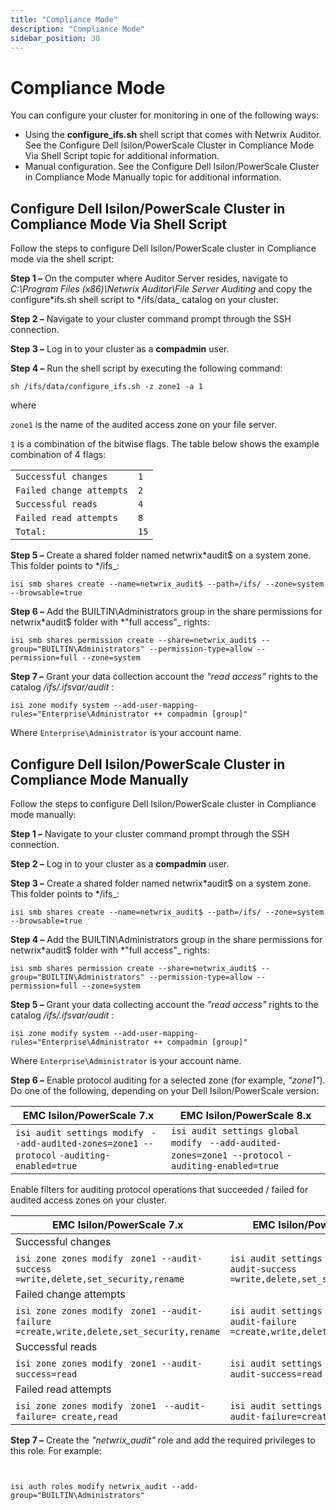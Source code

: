 ```yaml
---
title: "Compliance Mode"
description: "Compliance Mode"
sidebar_position: 30
---
```


# Compliance Mode

You can configure your cluster for monitoring in one of the following ways:

- Using the **configure_ifs.sh** shell script that comes with Netwrix Auditor. See the Configure
  Dell Isilon/PowerScale Cluster in Compliance Mode Via Shell Script topic for additional
  information.
- Manual configuration. See the Configure Dell Isilon/PowerScale Cluster in Compliance Mode Manually
  topic for additional information.

## Configure Dell Isilon/PowerScale Cluster in Compliance Mode Via Shell Script

Follow the steps to configure Dell Isilon/PowerScale cluster in Compliance mode via the shell
script:

**Step 1 –** On the computer where Auditor Server resides, navigate to _C:\Program Files
(x86)\Netwrix Auditor\File Server Auditing_ and copy the configure*ifs.sh shell script to
*/ifs/data\_ catalog on your cluster.

**Step 2 –** Navigate to your cluster command prompt through the SSH connection.

**Step 3 –** Log in to your cluster as a **compadmin** user.

**Step 4 –** Run the shell script by executing the following command:

`sh /ifs/data/configure_ifs.sh -z zone1 -a 1`

where

`zone1` is the name of the audited access zone on your file server.

`1` is a combination of the bitwise flags. The table below shows the example combination of 4 flags:

|                          |      |
| ------------------------ | ---- |
| `Successful changes`     | `1`  |
| `Failed change attempts` | `2`  |
| `Successful reads`       | `4`  |
| `Failed read attempts`   | `8`  |
| `Total:`                 | `15` |

**Step 5 –** Create a shared folder named netwrix*audit$ on a system zone. This folder points to
*/ifs\_:

`isi smb shares create --name=netwrix_audit$ --path=/ifs/ --zone=system --browsable=true`

**Step 6 –** Add the BUILTIN\Administrators group in the share permissions for netwrix*audit$ folder
with *"full access"\_ rights:

`isi smb shares permission create --share=netwrix_audit$ --group="BUILTIN\Administrators" --permission-type=allow --permission=full --zone=system`

**Step 7 –** Grant your data collection account the _"read access"_ rights to the catalog
_/ifs/.ifsvar/audit_ :

`isi zone modify system --add-user-mapping-rules="Enterprise\Administrator ++ compadmin [group]"`

Where `Enterprise\Administrator` is your account name.

## Configure Dell Isilon/PowerScale Cluster in Compliance Mode Manually

Follow the steps to configure Dell Isilon/PowerScale cluster in Compliance mode manually:

**Step 1 –** Navigate to your cluster command prompt through the SSH connection.

**Step 2 –** Log in to your cluster as a **compadmin** user.

**Step 3 –** Create a shared folder named netwrix*audit$ on a system zone. This folder points to
*/ifs\_:

`isi smb shares create --name=netwrix_audit$ --path=/ifs/ --zone=system --browsable=true`

**Step 4 –** Add the BUILTIN\Administrators group in the share permissions for netwrix*audit$ folder
with *"full access"\_ rights:

`isi smb shares permission create --share=netwrix_audit$ --group="BUILTIN\Administrators" --permission-type=allow --permission=full --zone=system`

**Step 5 –** Grant your data collecting account the _"read access"_ rights to the catalog
_/ifs/.ifsvar/audit_ :

`isi zone modify system --add-user-mapping-rules="Enterprise\Administrator ++ compadmin [group]"`

Where `Enterprise\Administrator` is your account name.

**Step 6 –** Enable protocol auditing for a selected zone (for example, _"zone1"_). Do one of the
following, depending on your Dell Isilon/PowerScale version:

| EMC Isilon/PowerScale 7.x                                                                    | EMC Isilon/PowerScale 8.x                                                                           |
| -------------------------------------------------------------------------------------------- | --------------------------------------------------------------------------------------------------- |
| `isi audit settings modify ` `--add-audited-zones=zone1 --protocol` `-auditing-enabled=true` | `isi audit settings global modify ` `--add-audited-zones=zone1 --protocol` `-auditing-enabled=true` |

Enable filters for auditing protocol operations that succeeded / failed for audited access zones on
your cluster.

| EMC Isilon/PowerScale 7.x                                                                   | EMC Isilon/PowerScale 8.2 and above                                                                         |
| ------------------------------------------------------------------------------------------- | ----------------------------------------------------------------------------------------------------------- |
| Successful changes                                                                          |                                                                                                             |
| `isi zone zones modify ` `zone1 --audit-success` `=write,delete,set_security,rename`        | `isi audit settings modify ` `--zone=zone1 --audit-success` `=write,delete,set_security,rename, create`     |
| Failed change attempts                                                                      |                                                                                                             |
| `isi zone zones modify ` `zone1 --audit-failure` `=create,write,delete,set_security,rename` | `isi audit settings modify ` `--zone=zone1 --audit-failure` `=create,write,delete,set_security,rename,open` |
| Successful reads                                                                            |                                                                                                             |
| `isi zone zones modify ` `zone1 --audit-success=read`                                       | `isi audit settings modify --` `zone=zone1 --audit-success=read`                                            |
| Failed read attempts                                                                        |                                                                                                             |
| `isi zone zones modify ` `zone1 ` `--audit-failure= create,read`                            | `isi audit settings ` `modify --zone=zone1 ` `--audit-failure=create,read, open`                            |

**Step 7 –** Create the _"netwrix_audit"_ role and add the required privileges to this role. For
example:

```isi auth roles create --name=netwrix_audit

```

```isi auth roles modify netwrix_audit --add-priv-ro="ISI_PRIV_LOGIN_PAPI,ISI_PRIV_AUTH,ISI_PRIV_AUDIT,ISI_PRIV_IFS_BACKUP"

```

`isi auth roles modify netwrix_audit --add-group="BUILTIN\Administrators"`
